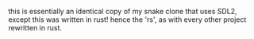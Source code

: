 this is essentially an identical copy of my snake clone that uses SDL2, except this was written in rust!
hence the 'rs', as with every other project rewritten in rust.
